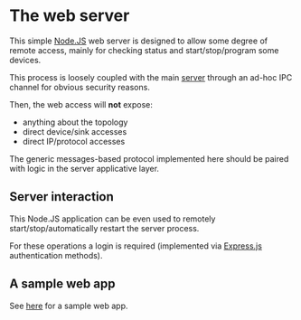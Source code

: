 # The web server

This simple [Node.JS](https://nodejs.org/) web server is designed to allow some degree of remote access, mainly for checking status and start/stop/program some devices.

This process is loosely coupled with the main [server](../server/README.md) through an ad-hoc IPC channel for obvious security reasons.

Then, the web access will **not** expose:
- anything about the topology
- direct device/sink accesses
- direct IP/protocol accesses

The generic messages-based protocol implemented here should be paired with logic in the server applicative layer.

## Server interaction

This Node.JS application can be even used to remotely start/stop/automatically restart the server process.

For these operations a login is required (implemented via [Express.js](https://expressjs.com/) authentication methods).

## A sample web app

See [here](../../samples/web/README.md) for a sample web app.
